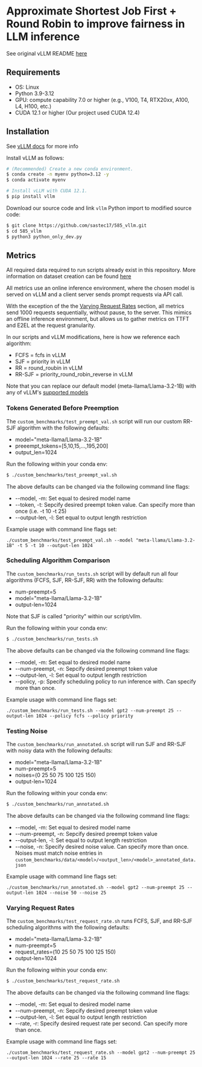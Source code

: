 # Approximate Shortest Job First + Round Robin to improve fairness in LLM inference

See original vLLM README [here](https://github.com/sastec17/585_vllm/blob/main/vLLM_README.md)

## Requirements
* OS: Linux
* Python 3.9-3.12
* GPU: compute capability 7.0 or higher (e.g., V100, T4, RTX20xx, A100, L4, H100, etc.)
* CUDA 12.1 or higher (Our project used CUDA 12.4)

## Installation
See [vLLM docs](https://docs.vllm.ai/en/latest/getting_started/installation.html) for more info

Install vLLM as follows:
```bash
# (Recommended) Create a new conda environment.
$ conda create -n myenv python=3.12 -y
$ conda activate myenv

# Install vLLM with CUDA 12.1.
$ pip install vllm
```

Download our source code and link `vllm` Python import to modified source code:
```bash
$ git clone https://github.com/sastec17/585_vllm.git
$ cd 585_vllm
$ python3 python_only_dev.py
```

## Metrics
All required data required to run scripts already exist in this repository. More information on dataset creation can be found [here](https://github.com/sastec17/585_vllm/blob/main/custom_benchmarks/README.md)


All metrics use an online inference environment, where the chosen model is served on vLLM and a client server sends prompt requests via API call. 

With the exception of the the [Varying Request Rates](#varying-request-rates) section, all metrics send 1000 requests sequentially, without pause, to the server. This mimics an offline inference environment, but allows us to gather metrics on TTFT and E2EL at the request granularity. 

In our scripts and vLLM modifications, here is how we reference each algorithm:
* FCFS = fcfs in vLLM
* SJF = priority in vLLM
* RR = round_roubin in vLLM
* RR-SJF = priority_round_robin_reverse in vLLM

Note that you can replace our default model (meta-llama/Llama-3.2-1B) with any of vLLM's [supported models](https://docs.vllm.ai/en/v0.6.2/models/supported_models.html)

### Tokens Generated Before Preemption
The `custom_benchmarks/test_preempt_val.sh` script will run our custom RR-SJF algorithm with the following defaults:
* model="meta-llama/Llama-3.2-1B"
* preeempt_tokens=[5,10,15,...,195,200]
* output_len=1024

Run the following within your conda env:
```bash
$ ./custom_benchmarks/test_preempt_val.sh 
```

The above defaults can be changed via the following command line flags:
* --model, -m: Set equal to desired model name
* --token, -t: Sepcify desired preempt token value. Can specify more than once (i.e. -t 10 -t 25)
* --output-len, -l: Set equal to output length restriction

Example usage with command line flags set:
```
./custom_benchmarks/test_preempt_val.sh --model "meta-llama/Llama-3.2-1B" -t 5 -t 10 --output-len 1024
```

### Scheduling Algorithm Comparison
The `custom_benchmarks/run_tests.sh` script will by default run all four algorithms (FCFS, SJF, RR-SJF, RR) with the following defaults:
* num-preempt=5
* model="meta-llama/Llama-3.2-1B"
* output-len=1024

Note that SJF is called "priority" within our script/vllm.

Run the following within your conda env:
```bash
$ ./custom_benchmarks/run_tests.sh 
```
The above defaults can be changed via the following command line flags:
* --model, -m: Set equal to desired model name
* --num-preempt, -n: Sepcify desired preempt token value
* --output-len, -l: Set equal to output length restriction
* --policy, -p: Specify scheduling policy to run inference with. Can specify more than once. 

Example usage with command line flags set:
```
./custom_benchmarks/run_tests.sh --model gpt2 --num-preempt 25 --output-len 1024 --policy fcfs --policy priority
```
### Testing Noise
The `custom_benchmarks/run_annotated.sh` script will run SJF and RR-SJF with noisy data with the following defaults:
* model="meta-llama/Llama-3.2-1B"
* num-preempt=5
* noises=(0 25 50 75 100 125 150)
* output-len=1024

Run the following within your conda env:
```bash
$ ./custom_benchmarks/run_annotated.sh 
```
The above defaults can be changed via the following command line flags:
* --model, -m: Set equal to desired model name
* --num-preempt, -n: Sepcify desired preempt token value
* --output-len, -l: Set equal to output length restriction
* --noise, -n: Specify desired noise value. Can specify more than once. Noises must match noise entries in `custom_benchmarks/data/<model>/<output_len>/<model>_annotated_data.json`

Example usage with command line flags set:
```
./custom_benchmarks/run_annotated.sh --model gpt2 --num-preempt 25 --output-len 1024 --noise 50 --noise 25
```
### Varying Request Rates
The `custom_benchmarks/test_request_rate.sh` runs FCFS, SJF, and RR-SJF scheduling algorithms with the following defaults:
* model="meta-llama/Llama-3.2-1B"
* num-preempt=5
* request_rates=(10 25 50 75 100 125 150)
* output-len=1024

Run the following within your conda env:
```bash
$ ./custom_benchmarks/test_request_rate.sh 
```
The above defaults can be changed via the following command line flags:
* --model, -m: Set equal to desired model name
* --num-preempt, -n: Sepcify desired preempt token value
* --output-len, -l: Set equal to output length restriction
* --rate, -r: Specify desired request rate per second. Can specify more than once.

Example usage with command line flags set:
```
./custom_benchmarks/test_request_rate.sh --model gpt2 --num-preempt 25 --output-len 1024 --rate 25 --rate 15
```